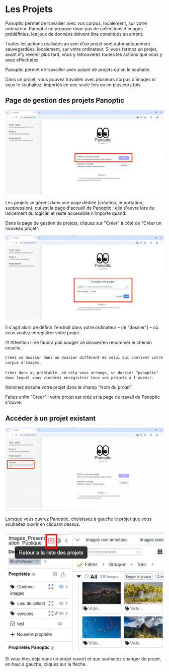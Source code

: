 # Les Projets

Panoptic permet de travailler avec vos corpus, localement, sur votre ordinateur. Panoptic ne propose donc pas de collections d'images prédéfinies, les jeux de données doivent être constitués en amont.

Toutes les actions réalisées au sein d'un projet sont automatiquement sauvegardées, localement, sur votre ordinateur. Si vous fermez un projet, avant d'y revenir plus tard, vous y retrouverez toutes les actions que vous y avez effectuées.

Panoptic permet de travailler avec autant de projets qu'on le souhaite.

Dans un projet, vous pouvez travailler avec plusieurs corpus d'images si vous le souhaitez, importés en une seule fois ou en plusieurs fois.

## Page de gestion des projets Panoptic

![image](../images/page-projet.png)

Les projets se gèrent dans une page dédiée (création, importation, suppression), qui est la page d'accueil de Panoptic : elle s'ouvre lors du lancement du logiciel et reste accessible n'importe quand.
            
Dans la page de gestion de projets, cliquez sur "Créer" à côté de "Créer un nouveau projet".

![image](../images/page-projet-2.png)

Il s'agit alors de définir l'endroit dans votre ordinateur – (le "dossier") – où vous voulez enregistrer votre projet.

!!! Attention
    Il ne faudra pas bouger ce dossier/en renommer le chemin ensuite.
    
    Créez ce dossier dans un dossier différent de celui qui contient votre corpus d'images.
    
    Créez donc au préalable, où cela vous arrange, un dossier "panoptic" dans lequel vous viendrez enregistrer tous vos projets à l'avenir.

Nommez ensuite votre projet dans le champ "Nom du projet".

Faites enfin "Créer" : votre projet est créé et la page de travail de Panoptic s'ouvre.
     
## Accéder à un projet existant

![image](../images/page-projet-3.png)

Lorsque vous ouvrez Panoptic, choisissez à gauche le projet que vous souhaitez ouvrir en cliquant dessus. 

![image](../images/page-projet-4.png)
    
Si vous êtes déjà dans un projet ouvert et que souhaitez changer de projet, en haut à gauche, cliquez sur la flèche.
